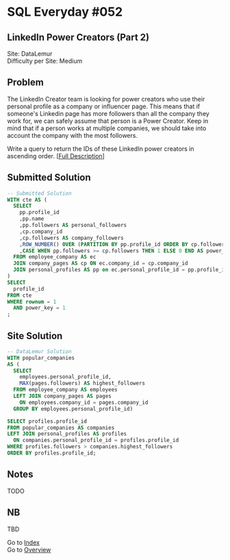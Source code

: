 # SQL Everyday \#052

## LinkedIn Power Creators (Part 2)

Site: DataLemur\
Difficulty per Site: Medium

## Problem

The LinkedIn Creator team is looking for power creators who use their personal profile as a company or influencer page. This means that if someone's Linkedin page has more followers than all the company they work for, we can safely assume that person is a Power Creator. Keep in mind that if a person works at multiple companies, we should take into account the company with the most followers.

Write a query to return the IDs of these LinkedIn power creators in ascending order. [[Full Description](https://datalemur.com/questions/linkedin-power-creators-part2)]

## Submitted Solution

```sql
-- Submitted Solution
WITH cte AS (
  SELECT
    pp.profile_id
    ,pp.name
    ,pp.followers AS personal_followers
    ,cp.company_id
    ,cp.followers AS company_followers
    ,ROW_NUMBER() OVER (PARTITION BY pp.profile_id ORDER BY cp.followers DESC) AS rownum
    ,CASE WHEN pp.followers >= cp.followers THEN 1 ELSE 0 END AS power_key
  FROM employee_company AS ec 
  JOIN company_pages AS cp ON ec.company_id = cp.company_id
  JOIN personal_profiles AS pp on ec.personal_profile_id = pp.profile_id
)
SELECT
  profile_id
FROM cte
WHERE rownum = 1
  AND power_key = 1
;
```

## Site Solution

```sql
-- DataLemur Solution 
WITH popular_companies 
AS (
  SELECT
    employees.personal_profile_id,
    MAX(pages.followers) AS highest_followers
  FROM employee_company AS employees 
  LEFT JOIN company_pages AS pages
    ON employees.company_id = pages.company_id  
  GROUP BY employees.personal_profile_id)

SELECT profiles.profile_id
FROM popular_companies AS companies
LEFT JOIN personal_profiles AS profiles
  ON companies.personal_profile_id = profiles.profile_id
WHERE profiles.followers > companies.highest_followers
ORDER BY profiles.profile_id;
```

## Notes

TODO

## NB

TBD

Go to [Index](../?tab=readme-ov-file#index)\
Go to [Overview](../?tab=readme-ov-file)
